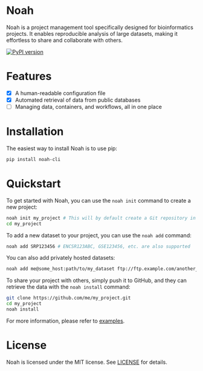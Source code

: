 # Noah

Noah is a project management tool specifically designed for bioinformatics projects. It enables reproducible analysis of large datasets, making it effortless to share and collaborate with others.

[![PyPI version](https://badge.fury.io/py/noah-cli.svg)](https://badge.fury.io/py/noah-cli)

# Features

- [x] A human-readable configuration file
- [x] Automated retrieval of data from public databases
- [ ] Managing data, containers, and workflows, all in one place

# Installation

The easiest way to install Noah is to use pip:

```bash
pip install noah-cli
```

# Quickstart

To get started with Noah, you can use the `noah init` command to create a new project:

```bash
noah init my_project # This will by default create a Git repository in my_project
cd my_project
```

To add a new dataset to your project, you can use the `noah add` command:

```bash
noah add SRP123456 # ENCSR123ABC, GSE123456, etc. are also supported
```

You can also add privately hosted datasets:

```bash
noah add me@some_host:path/to/my_dataset ftp://ftp.example.com/another_dataset # You can add multiple datasets at once
```

To share your project with others, simply push it to GitHub, and they can retrieve the data with the `noah install` command:

```bash
git clone https://github.com/me/my_project.git
cd my_project
noah install
```

For more information, please refer to [examples](examples/README.md).

# License

Noah is licensed under the MIT license. See [LICENSE](LICENSE) for details.
